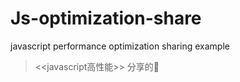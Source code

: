 # Js-optimization-share
javascript performance optimization sharing example
><<javascript高性能>> 分享的🌰
